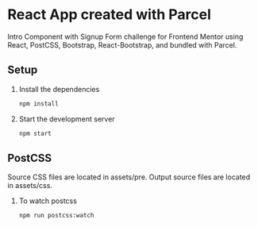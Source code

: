 # React App created with Parcel

Intro Component with Signup Form challenge for Frontend Mentor using React, PostCSS, Bootstrap, React-Bootstrap, and bundled with Parcel.


## Setup

1. Install the dependencies

   ```sh
   npm install
   ```

2. Start the development server

   ```sh
   npm start
   ```
## PostCSS
Source CSS files are located in assets/pre. Output source files are located in assets/css.

1. To watch postcss

    ```sh
    npm run postcss:watch
    ```